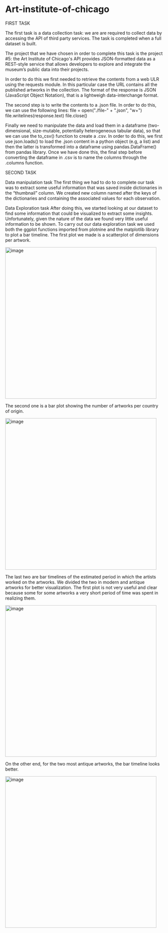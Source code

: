 # Art-institute-of-chicago

FIRST TASK

The first task is a data collection task: we are are required to collect data by accessing the API of third party services. The task is completed when a full dataset is built.

The project that we have chosen in order to complete this task is the project #5: the Art Institute of Chicago's API provides JSON-formatted data as a REST-style service that allows developers to explore and integrate the museum’s public data into their projects.

In order to do this we first needed to retrieve the contents from a web ULR using the requests module. In this particular case the URL contains all the published artworks in the collection. The format of the response is JSON (JavaScript Object Notation), that is a lightweigh data-interchange format.

The second step is to write the contents to a .json file. In order to do this, we can use the following lines:
file = open("./file-" + ".json", "w+")
file.writelines(response.text)
file.close()

Finally we need to manipulate the data and load them in a dataframe (two-dimensional, size-mutable, potentially heterogeneous tabular data), so that we can use the to_csv() function to create a .csv.
In order to do this, we first use json.loads() to load the .json content in a python object (e.g, a list) and then the latter is transformed into a dataframe using pandas.DataFrame() from pandas library. Once we have done this, the final step before converting the dataframe in .csv is to name the columns through the .columns function.



SECOND TASK

Data manipulation task
The first thing we had to do to complete our task was to extract some useful information that was saved inside dictionaries in the “thumbnail” column. We created new column named after the keys of the dictionaries and containing the associated values for each observation.

Data Exploration task
After doing this, we started looking at our dataset to find some information that could be visualized to extract some insights. Unfortunately, given the nature of the data we found very little useful information to be shown.
To carry out our data exploration task we used both the ggplot functions imported from plotnine and the matplotlib library to plot a bar timeline.
The first plot we made is a scatterplot of dimensions per artwork.

<img width="482" alt="image" src="https://user-images.githubusercontent.com/93518256/145825961-4198e0a6-771c-472b-af76-0f2b4ac525ca.png">
 

The second one is a bar plot showing the number of artworks per country of origin.
 
 <img width="482" alt="image" src="https://user-images.githubusercontent.com/93518256/145826028-f2ec3697-8959-4e3c-ac90-a48fb8ba2614.png">


The last two are bar timelines of the estimated period in which the artists worked on the artworks. We divided the two in modern and antique artworks for better visualization. The first plot is not very useful and clear because some for some artworks a very short period of time was spent in realizing them.

 <img width="482" alt="image" src="https://user-images.githubusercontent.com/93518256/145826058-a90f12a2-0489-4a13-98a5-4d0a5fa5d538.png">


On the other end, for the two most antique artworks, the bar timeline looks better. 

<img width="482" alt="image" src="https://user-images.githubusercontent.com/93518256/145826085-9e410d93-feb7-4dcf-81b1-b96afa7f232f.png">
